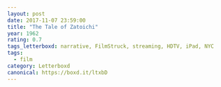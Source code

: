 ```yaml
---
layout: post 
date: 2017-11-07 23:59:00
title: "The Tale of Zatoichi"
year: 1962
rating: 0.7
tags_letterboxd: narrative, FilmStruck, streaming, HDTV, iPad, NYC
tags:
  - film
category: Letterboxd
canonical: https://boxd.it/ltxbD
---
```

